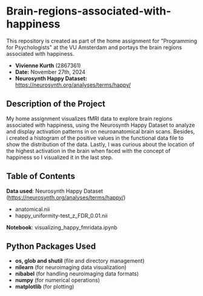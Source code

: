 # Brain-regions-associated-with-happiness
This repository is created as part of the home assignment for "Programming for Psychologists" at the VU Amsterdam and portays the brain regions associated with happiness.

+ **Vivienne Kurth** (2867361)
+ **Date:** November 27th, 2024
+ **Neurosynth Happy Dataset:** https://neurosynth.org/analyses/terms/happy/

## Description of the Project
My home assignment visualizes fMRI data to explore brain regions associated with happiness, using the Neurosynth Happy Dataset to analyze and display activation patterns in on neuroanatomical brain scans. Besides, i created a histogram of the positive values in the functional data file to show the distribution of the data. Lastly, I was curious about the location of the highest activation in the brain when faced with the concept of happiness so I visualized it in the last step. 

## Table of Contents
**Data used**: Neurosynth Happy Dataset (https://neurosynth.org/analyses/terms/happy/)
+ anatomical.nii
+ happy_uniformity-test_z_FDR_0.01.nii

**Notebook**: visualizing_happy_fmridata.ipynb

## Python Packages Used
+ **os, glob and shutil** (file and directory management)
+ **nilearn** (for neuroimaging data visualization)
+ **nibabel** (for handling neuroimaging data formats)
+ **numpy** (for numerical operations)
+ **matplotlib** (for plotting)